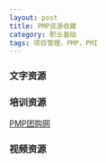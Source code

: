 ```yaml
---
layout: post
title: PMP资源收藏
category: 职业基础
tags: 项目管理，PMP，PMI
---
```



### 文字资源

### 培训资源
[PMP团购网](http://www.pmptuan.com/)  

### 视频资源

